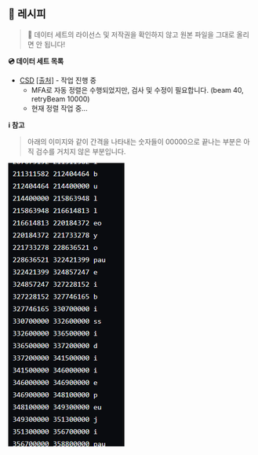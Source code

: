 ## 🍳 레시피

> 🚨 데이터 세트의 라이선스 및 저작권을 확인하지 않고 원본 파일을 그대로 올리면 안 됩니다!

**💿 데이터 세트 목록**

-   [CSD](./CSD) [[출처]](https://zenodo.org/record/4785016) - 작업 진행 중
    -   MFA로 자동 정렬은 수행되었지만, 검사 및 수정이 필요합니다. (beam 40, retryBeam 10000)
    -   현재 정렬 작업 중...

**ℹ️ 참고**

> 아래의 이미지와 같이 간격을 나타내는 숫자들이 00000으로 끝나는 부분은 아직 검수를 거치지 않은 부분입니다.

<img src="../resources/csd_01a_p.png" />

